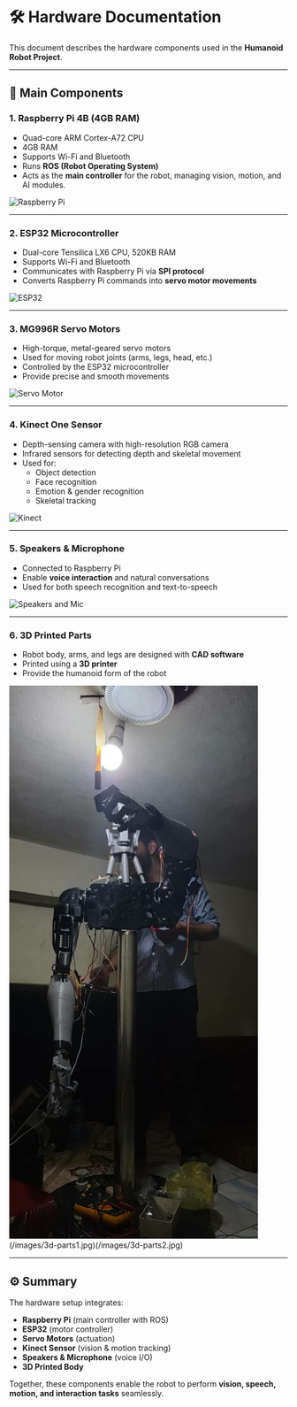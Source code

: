 # 🛠️ Hardware Documentation

This document describes the hardware components used in the **Humanoid Robot Project**.

---

## 📌 Main Components

### 1. Raspberry Pi 4B (4GB RAM)
- Quad-core ARM Cortex-A72 CPU  
- 4GB RAM  
- Supports Wi-Fi and Bluetooth  
- Runs **ROS (Robot Operating System)**  
- Acts as the **main controller** for the robot, managing vision, motion, and AI modules.  

![Raspberry Pi](../images/raspberry-pi.jpg)

---

### 2. ESP32 Microcontroller
- Dual-core Tensilica LX6 CPU, 520KB RAM  
- Supports Wi-Fi and Bluetooth  
- Communicates with Raspberry Pi via **SPI protocol**  
- Converts Raspberry Pi commands into **servo motor movements**  

![ESP32](../images/esp32.jpg)

---

### 3. MG996R Servo Motors
- High-torque, metal-geared servo motors  
- Used for moving robot joints (arms, legs, head, etc.)  
- Controlled by the ESP32 microcontroller  
- Provide precise and smooth movements  

![Servo Motor](../images/mg996r.jpg)

---

### 4. Kinect One Sensor
- Depth-sensing camera with high-resolution RGB camera  
- Infrared sensors for detecting depth and skeletal movement  
- Used for:
  - Object detection  
  - Face recognition  
  - Emotion & gender recognition  
  - Skeletal tracking  

![Kinect](../images/kinect.jpg)

---

### 5. Speakers & Microphone
- Connected to Raspberry Pi  
- Enable **voice interaction** and natural conversations  
- Used for both speech recognition and text-to-speech  

![Speakers and Mic](../images/microphone.jpg)

---

### 6. 3D Printed Parts
- Robot body, arms, and legs are designed with **CAD software**  
- Printed using a **3D printer**  
- Provide the humanoid form of the robot  

![3D Printed Parts](/images/3d-parts.jpg)(/images/3d-parts1.jpg)(/images/3d-parts2.jpg)

---

## ⚙️ Summary
The hardware setup integrates:  
- **Raspberry Pi** (main controller with ROS)  
- **ESP32** (motor controller)  
- **Servo Motors** (actuation)  
- **Kinect Sensor** (vision & motion tracking)  
- **Speakers & Microphone** (voice I/O)  
- **3D Printed Body**  

Together, these components enable the robot to perform **vision, speech, motion, and interaction tasks** seamlessly.
